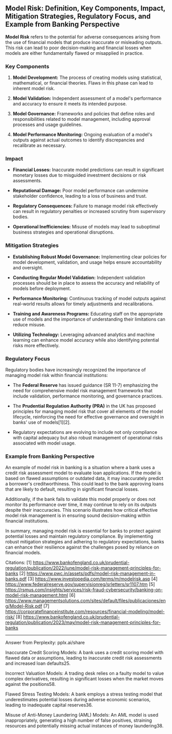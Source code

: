 ## Model Risk: Definition, Key Components, Impact, Mitigation Strategies, Regulatory Focus, and Example from Banking Perspective

**Model Risk** refers to the potential for adverse consequences arising from the use of financial models that produce inaccurate or misleading outputs. This risk can lead to poor decision-making and financial losses when models are either fundamentally flawed or misapplied in practice.

### Key Components

1. **Model Development:** The process of creating models using statistical, mathematical, or financial theories. Flaws in this phase can lead to inherent model risk.

2. **Model Validation:** Independent assessment of a model's performance and accuracy to ensure it meets its intended purpose.

3. **Model Governance:** Frameworks and policies that define roles and responsibilities related to model management, including approval processes and usage guidelines.

4. **Model Performance Monitoring:** Ongoing evaluation of a model's outputs against actual outcomes to identify discrepancies and recalibrate as necessary.

### Impact

- **Financial Losses:** Inaccurate model predictions can result in significant monetary losses due to misguided investment decisions or risk assessments.

- **Reputational Damage:** Poor model performance can undermine stakeholder confidence, leading to a loss of business and trust.

- **Regulatory Consequences:** Failure to manage model risk effectively can result in regulatory penalties or increased scrutiny from supervisory bodies.

- **Operational Inefficiencies:** Misuse of models may lead to suboptimal business strategies and operational disruptions.

### Mitigation Strategies

- **Establishing Robust Model Governance:** Implementing clear policies for model development, validation, and usage helps ensure accountability and oversight.

- **Conducting Regular Model Validation:** Independent validation processes should be in place to assess the accuracy and reliability of models before deployment.

- **Performance Monitoring:** Continuous tracking of model outputs against real-world results allows for timely adjustments and recalibrations.

- **Training and Awareness Programs:** Educating staff on the appropriate use of models and the importance of understanding their limitations can reduce misuse.

- **Utilizing Technology:** Leveraging advanced analytics and machine learning can enhance model accuracy while also identifying potential risks more effectively.

### Regulatory Focus

Regulatory bodies have increasingly recognized the importance of managing model risk within financial institutions:

- The **Federal Reserve** has issued guidance (SR 11-7) emphasizing the need for comprehensive model risk management frameworks that include validation, performance monitoring, and governance practices.

- The **Prudential Regulation Authority (PRA)** in the UK has proposed principles for managing model risk that cover all elements of the model lifecycle, reinforcing the need for effective governance and oversight in banks' use of models[1][2].

- Regulatory expectations are evolving to include not only compliance with capital adequacy but also robust management of operational risks associated with model usage.

### Example from Banking Perspective

An example of model risk in banking is a situation where a bank uses a credit risk assessment model to evaluate loan applications. If the model is based on flawed assumptions or outdated data, it may inaccurately predict a borrower's creditworthiness. This could lead to the bank approving loans that are likely to default, resulting in significant financial losses. 

Additionally, if the bank fails to validate this model properly or does not monitor its performance over time, it may continue to rely on its outputs despite their inaccuracies. This scenario illustrates how critical effective model risk management is in ensuring sound decision-making within financial institutions. 

In summary, managing model risk is essential for banks to protect against potential losses and maintain regulatory compliance. By implementing robust mitigation strategies and adhering to regulatory expectations, banks can enhance their resilience against the challenges posed by reliance on financial models.

Citations:
[1] https://www.bankofengland.co.uk/prudential-regulation/publication/2022/june/model-risk-management-principles-for-banks
[2] https://www.pwc.in/assets/pdfs/model-risk-management-in-banks.pdf
[3] https://www.investopedia.com/terms/m/modelrisk.asp
[4] https://www.federalreserve.gov/supervisionreg/srletters/sr1107.htm
[5] https://rsmus.com/insights/services/risk-fraud-cybersecurity/banking-on-model-risk-management.html
[6] https://www.managementsolutions.com/sites/default/files/publicaciones/eng/Model-Risk.pdf
[7] https://corporatefinanceinstitute.com/resources/financial-modeling/model-risk/
[8] https://www.bankofengland.co.uk/prudential-regulation/publication/2023/may/model-risk-management-principles-for-banks

---
Answer from Perplexity: pplx.ai/share

Inaccurate Credit Scoring Models: A bank uses a credit scoring model with flawed data or assumptions, leading to inaccurate credit risk assessments and increased loan defaults25.

Incorrect Valuation Models: A trading desk relies on a faulty model to value complex derivatives, resulting in significant losses when the market moves against the positions58.

Flawed Stress Testing Models: A bank employs a stress testing model that underestimates potential losses during adverse economic scenarios, leading to inadequate capital reserves36.

Misuse of Anti-Money Laundering (AML) Models: An AML model is used inappropriately, generating a high number of false positives, straining resources and potentially missing actual instances of money laundering38.
